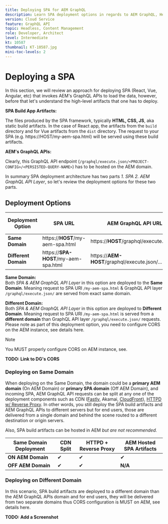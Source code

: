 ```yaml
---
title: Deploying SPA for AEM GraphQL
description: Learn SPA deployment options in regards to AEM GraphQL, Headless.
version: Cloud Service
feature: GraphQL API
topic: Headless, Content Management
role: Developer, Architect
level: Intermediate
kt: 10587
thumbnail: KT-10587.jpg
mini-toc-levels: 2
---
```



# Deploying a SPA

In this section, we will review an approach for deploying SPA (React, Vue, Angular, etc) that invokes AEM's GraphQL APIs to load the data, however, before that let's understand the high-level artifacts that one has to deploy.

**SPA Build App Artifacts:** 

The files produced by the SPA framework, typically **HTML, CSS, JS**, aka static build artifacts. In the case of React app, the  artifacts from the `build` directory and for Vue artifacts from the `dist` directory. 
The request to your SPA (e.g. https://HOST/my-aem-spa.html) will be served using these build artifacts.

**AEM's GraphQL APIs:**

Clearly, this GraphQL API endpoint (`/graphql/execute.json/<PROJECT-CONFIG>/<PERSISTED-QUERY-NAME>`) has to be hosted on the AEM domain.

In summary SPA deployment architecture has two parts *1. SPA  2. AEM GraphQL API Layer*, so let's review the deployment options for these two parts.

## Deployment Options

| Deployment Option | SPA URL | AEM GraphQL API URL | CORS Config Required? |
| ---------|---------- | ---------|---------- |
| **Same Domain** | https://**HOST**/my-aem-spa.html | https://**HOST**/graphql/execute.json/... | &#10008; |
| **Different Domain** | https://**SPA-HOST**/my-aem-spa.html | https://**AEM-HOST**/graphql/execute.json/... | &#10004; |

**Same Domain:**            
    Both *SPA & AEM GraphQL API Layer* in this option are deployed to the **Same Domain**. Meaning request to SPA URI `/my-aem-spa.html` & GraphQL API layer `/graphql/execute.json/` are served from exact same domain.

**Different Domain:**               
    Both *SPA & AEM GraphQL API Layer* in this option are deployed to **Different Domain**. Meaning request to SPA URI `/my-aem-spa.html` is served from a **different domain** than GraphQL API layer `/graphql/execute.json/` requests. Please note as part of this deployment option, you need to configure CORS on the AEM instance, see details here.

>[!NOTE]
>
>You MUST properly configure CORS on AEM instance, see.

**TODO: Link to DG's CORS**

### Deploying on Same Domain

When deploying on the Same Domain, the domain could be a **primary AEM domain** (On AEM Domain) or **primary SPA domain** (Off AEM Domain), and incoming SPA, AEM GraphQL API requests can be split at any one of the deployment components such as CDN ([Fastly](https://docs.fastly.com/en/guides/routing-assets-to-different-origins), Akamai, [CloudFront](https://aws.amazon.com/premiumsupport/knowledge-center/cloudfront-distribution-serve-content/)), [HTTPD w/ Reverse Proxy](https://httpd.apache.org/docs/2.4/howto/reverse_proxy.html). In other words, you still deploy the SPA build artifacts and AEM GraphQL APIs to different servers but for end users, those are delivered from a single domain and behind the scene routed to a different destination or origin servers.

Also, SPA build artifacts can be hosted in AEM *but are not recommended.* 

| Same Domain Deployment | CDN Split | HTTPD + Reverse Proxy | AEM Hosted SPA Artifacts |
| ---------|---------- | ---------|---------- |
| **ON AEM Domain** | &#10004; | &#10004; | &#10004; |
| **OFF AEM Domain** | &#10004; | &#10004; | **N/A** |

### Deploying on Different Domain

In this scenario, SPA build artifacts are deployed to a different domain than the AEM GraphQL APIs domain and for end users, they will be delivered from two separate domains thus CORS configuration is MUST on AEM, see details here.

**TODO: Add a Screenshot**


